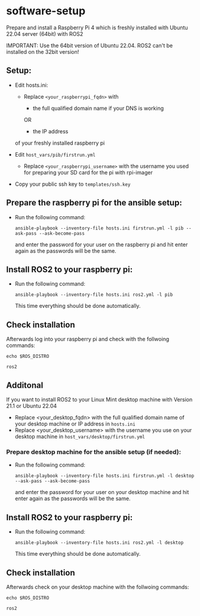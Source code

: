 # software-setup

Prepare and install a Raspberry Pi 4 which is freshly installed with Ubuntu 22.04 server (64bit) with ROS2

IMPORTANT: Use the 64bit version of Ubuntu 22.04. ROS2 can't be installed on the 32bit version!

## Setup:

- Edit hosts.ini:
  - Replace `<your_raspberrypi_fqdn>` with 
    - the full qualified domain name if your DNS is working 

    OR

    - the IP address

  of your freshly installed raspberry pi

- Edit `host_vars/pib/firstrun.yml`
  - Replace `<your_raspberrypi_username>` with the username you used for preparing your SD card for the pi with rpi-imager

- Copy your public ssh key to `templates/ssh.key`

## Prepare the raspberry pi for the ansible setup:

- Run the following command:
  
  `ansible-playbook --inventory-file hosts.ini firstrun.yml -l pib --ask-pass --ask-become-pass`

  and enter the password for your user on the raspberry pi and hit enter again as the passwords will be the same.

## Install ROS2 to your raspberry pi:

- Run the following command:

  `ansible-playbook --inventory-file hosts.ini ros2.yml -l pib`

  This time everything should be done automatically.

## Check installation

Afterwards log into your raspberry pi and check with the follwoing commands:

  `echo $ROS_DISTRO`

  `ros2`

## Additonal 

If you want to install ROS2 to your Linux Mint desktop machine with Version 21.1 or Ubuntu 22.04

  - Replace <your_desktop_fqdn> with the full qualified domain name of your desktop machine or IP address in `hosts.ini`
  - Replace <your_desktop_username> with the username you use on your desktop machine in `host_vars/desktop/firstrun.yml`

### Prepare desktop machine for the ansible setup (if needed):

- Run the following command:

  `ansible-playbook --inventory-file hosts.ini firstrun.yml -l desktop --ask-pass --ask-become-pass`

  and enter the password for your user on your desktop machine and hit enter again as the passwords will be the same.

## Install ROS2 to your raspberry pi:

- Run the following command:

  `ansible-playbook --inventory-file hosts.ini ros2.yml -l desktop`

  This time everything should be done automatically.

## Check installation

Afterwards check on your desktop machine with the follwoing commands:

  `echo $ROS_DISTRO`

  `ros2`

